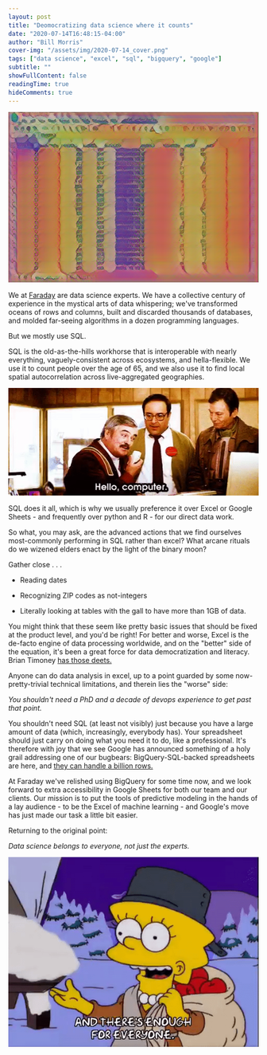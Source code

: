 ```yaml
---
layout: post
title: "Deomocratizing data science where it counts"
date: "2020-07-14T16:48:15-04:00"
author: "Bill Morris"
cover-img: "/assets/img/2020-07-14_cover.png"
tags: ["data science", "excel", "sql", "bigquery", "google"]
subtitle: ""
showFullContent: false
readingTime: true
hideComments: true
---
```


![1](/shoals/assets/img/2020-07-14_cover.png)

We at [Faraday](https://faraday.ai/) are data science experts. We have a collective century of experience in the mystical arts of data whispering; we've transformed oceans of rows and columns, built and discarded thousands of databases, and molded far-seeing algorithms in a dozen programming languages.

But we mostly use SQL.

SQL is the old-as-the-hills workhorse that is interoperable with nearly everything, vaguely-consistent across ecosystems, and hella-flexible. We use it to count people over the age of 65, and we also use it to find local spatial autocorrelation across live-aggregated geographies.

![1](/shoals/assets/img/2020-07-14_1.gif)

SQL does it all, which is why we usually preference it over Excel or Google Sheets - and frequently over python and R - for our direct data work.

So what, you may ask, are the advanced actions that we find ourselves most-commonly performing in SQL rather than excel? What arcane rituals do we wizened elders enact by the light of the binary moon?

Gather close . . .

- Reading dates

- Recognizing ZIP codes as not-integers

- Literally looking at tables with the gall to have more than 1GB of data. 

You might think that these seem like pretty basic issues that should be fixed at the product level, and you'd be right! For better and worse, Excel is the de-facto engine of data processing worldwide, and on the "better" side of the equation, it's been a great force for data democratization and literacy. Brian Timoney [has those deets.](https://mapbrief.com/2020/07/01/google-knew-we-didnt-want-to-kill-spreadsheets-we-wanted-a-billion-rows/)

Anyone can do data analysis in excel, up to a point guarded by some now-pretty-trivial technical limitations, and therein lies the "worse" side: 

*You shouldn't need a PhD and a decade of devops experience to get past that point.*

You shouldn't need SQL (at least not visibly) just because you have a large amount of data (which, increasingly, everybody has). Your spreadsheet should just carry on doing what you need it to do, like a professional. It's therefore with joy that we see Google has announced something of a holy grail addressing one of our bugbears: BigQuery-SQL-backed spreadsheets are here, and [they can handle a billion rows.](https://workspace.google.com/blog/product-announcements/connected-sheets-is-generally-available)

At Faraday we've relished using BigQuery for some time now, and we look forward to extra accessibility in Google Sheets for both our team and our clients. Our mission is to put the tools of predictive modeling in the hands of a lay audience - to be the Excel of machine learning - and Google's move has just made our task a little bit easier.

Returning to the original point: 

*Data science belongs to everyone, not just the experts.*

![2](/shoals/assets/img/2020-07-14_2.gif)
